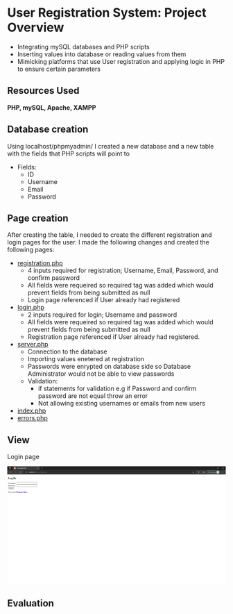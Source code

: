 # User Registration System: Project Overview 
* Integrating mySQL databases and PHP scripts 
* Inserting values into database or reading values from them
* Mimicking platforms that use User registration and applying logic in PHP to ensure certain parameters 

## Resources Used
**PHP, mySQL, Apache, XAMPP** 

## Database creation 
Using localhost/phpmyadmin/ I created a new database and a new table with the fields that PHP scripts will point to

*   Fields:
    *   ID
    *   Username
    *   Email
    *   Password

## Page creation
After creating the table, I needed to create the different registration and login pages for the user. I made the following changes and created the following pages:

*   [registration.php](registration.php)
    *   4 inputs required for registration; Username, Email, Password, and confirm password
    *   All fields were requeired so required tag was added which would prevent fields from being submitted as null
    *   Login page referenced if User already had registered
*   [login.php](login.php)
    *   2 inputs required for login; Username and password 
    *   All fields were requeired so required tag was added which would prevent fields from being submitted as null
    *   Registration page referenced if User already had registered.
*   [server.php](server.php) 
    *   Connection to the database  
    *   Importing values enetered at registration
    *   Passwords were enrypted on database side so Database Administrator would not be able to view passwords
    *   Validation:
        *    if statements for validation e.g if Password and confirm password are not equal throw an error
        *    Not allowing existing usernames or emails from new users 
*   [index.php](index.php)
*   [errors.php](errors.php) 


## View
Login page

<img src="images/LoginView.png" />


## Evaluation 



